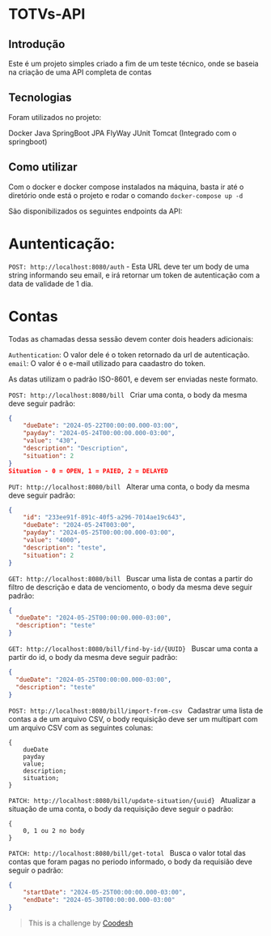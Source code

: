 # TOTVs-API

## Introdução

Este é um projeto simples criado a fim de um teste técnico, onde se baseia na criação de uma API completa de contas

## Tecnologias

Foram utilizados no projeto:

Docker
Java
SpringBoot
JPA
FlyWay
JUnit
Tomcat (Integrado com o springboot)

## Como utilizar
 
Com o docker e docker compose instalados na máquina, basta ir até o diretório onde está o projeto e rodar o comando ```docker-compose up -d```

São disponibilizados os seguintes endpoints da API:

# Auntenticação:

```POST: http://localhost:8080/auth``` - Esta URL deve ter um body de uma string informando seu email, e irá retornar um token de autenticação com a data de validade de 1 dia.

# Contas

Todas as chamadas dessa sessão devem conter dois headers adicionais:

```Authentication```: O valor dele é o token retornado da url de autenticação.
```email```: O valor é o e-mail utilizado para caadastro do token.

As datas utilizam o padrão ISO-8601, e devem ser enviadas neste formato.

```POST: http://localhost:8080/bill ``` Criar uma conta, o body da mesma deve seguir padrão:
```json 
{
    "dueDate": "2024-05-22T00:00:00.000-03:00",
    "payday": "2024-05-24T00:00:00.000-03:00",
    "value": "430",
    "description": "Description",
    "situation": 2
}
Situation - 0 = OPEN, 1 = PAIED, 2 = DELAYED
```

```PUT: http://localhost:8080/bill ``` Alterar uma conta, o body da mesma deve seguir padrão:
```json 
{
    "id": "233ee91f-891c-40f5-a296-7014ae19c643",
	"dueDate": "2024-05-24T003:00",
	"payday": "2024-05-25T00:00:00.000-03:00",
	"value": "4000",
	"description": "teste",
	"situation": 2
}
```
```GET: http://localhost:8080/bill ``` Buscar uma lista de contas a partir do filtro de descrição e data de venciomento, o body da mesma deve seguir padrão:
```json 
{
  "dueDate": "2024-05-25T00:00:00.000-03:00",
  "description": "teste"
}
```
```GET: http://localhost:8080/bill/find-by-id/{UUID} ``` Buscar uma conta a partir do id, o body da mesma deve seguir padrão:
```json 
{
  "dueDate": "2024-05-25T00:00:00.000-03:00",
  "description": "teste"
}
```
```POST: http://localhost:8080/bill/import-from-csv ``` Cadastrar uma lista de contas a de um arquivo CSV, o body requisição deve ser um multipart com um arquivo CSV com as seguintes colunas:
``` 
{
	dueDate
	payday
	value;
	description;
	situation;
}
```

```PATCH: http://localhost:8080/bill/update-situation/{uuid} ``` Atualizar a situação de uma conta, o body da requisição deve seguir o padrão:
``` 
{
	0, 1 ou 2 no body
}
```
```PATCH: http://localhost:8080/bill/get-total ``` Busca o valor total das contas que foram pagas no periodo informado, o body da requisião deve seguir o padrão:
```json
{
	"startDate": "2024-05-25T00:00:00.000-03:00",
	"endDate": "2024-05-30T00:00:00.000-03:00"
}
```

>  This is a challenge by [Coodesh](https://coodesh.com/)